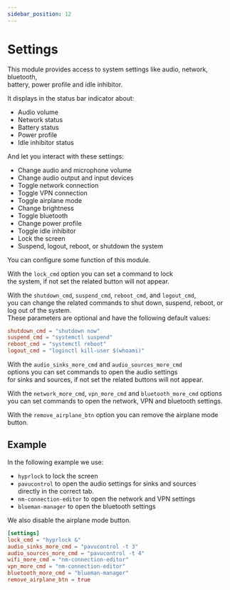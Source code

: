 ```yaml
---
sidebar_position: 12
---
```


# Settings

This module provides access to system settings like audio, network, bluetooth,  
battery, power profile and idle inhibitor.

It displays in the status bar indicator about:

- Audio volume
- Network status
- Battery status
- Power profile
- Idle inhibitor status

And let you interact with these settings:

- Change audio and microphone volume
- Change audio output and input devices
- Toggle network connection
- Toggle VPN connection
- Toggle airplane mode
- Change brightness
- Toggle bluetooth
- Change power profile
- Toggle idle inhibitor
- Lock the screen
- Suspend, logout, reboot, or shutdown the system

You can configure some function of this module.

With the `lock_cmd` option you can set a command to lock  
the system, if not set the related button will not appear.

With the `shutdown_cmd`, `suspend_cmd`, `reboot_cmd`, and `logout_cmd`,  
you can change the related commands to shut down, suspend, reboot,
or log out of the system.  
These parameters are optional and have the following default values:

```toml
shutdown_cmd = "shutdown now"
suspend_cmd = "systemctl suspend"
reboot_cmd = "systemctl reboot"
logout_cmd = "loginctl kill-user $(whoami)"
```

With the `audio_sinks_more_cmd` and `audio_sources_more_cmd`  
options you can set commands to open the audio settings  
for sinks and sources, if not set the related buttons will not appear.

With the `network_more_cmd`, `vpn_more_cmd` and `bluetooth_more_cmd` options  
you can set commands to open the network, VPN and bluetooth settings.

With the `remove_airplane_btn` option you can remove the airplane mode button.

## Example

In the following example we use:

- `hyprlock` to lock the screen
- `pavucontrol` to open the audio settings for sinks and sources  
  directly in the correct tab.
- `nm-connection-editor` to open the network and VPN settings
- `blueman-manager` to open the bluetooth settings

We also disable the airplane mode button.

```toml
[settings]
lock_cmd = "hyprlock &"
audio_sinks_more_cmd = "pavucontrol -t 3"
audio_sources_more_cmd = "pavucontrol -t 4"
wifi_more_cmd = "nm-connection-editor"
vpn_more_cmd = "nm-connection-editor"
bluetooth_more_cmd = "blueman-manager"
remove_airplane_btn = true
```
